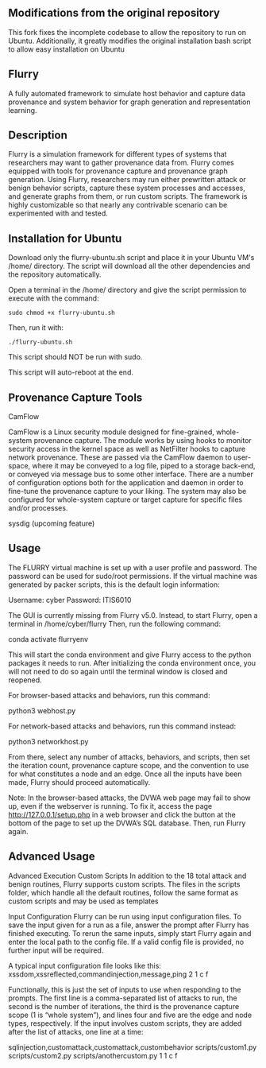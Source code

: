 ## Modifications from the original repository
This fork fixes the incomplete codebase to allow the repository to run on Ubuntu. Additionally, it greatly modifies the original installation bash script to allow easy installation on Ubuntu 

## Flurry
A fully automated framework to simulate host behavior and capture data provenance and system behavior for graph generation and representation learning.

## Description
Flurry is a simulation framework for different types of systems that researchers may want to gather provenance data from. Flurry comes equipped with tools for provenance capture and provenance graph generation. Using Flurry, researchers may run either prewritten attack or benign behavior scripts, capture these system processes and accesses, and generate graphs from them, or run custom scripts. The framework is highly customizable so that nearly any contrivable scenario can be experimented with and tested.


## Installation for Ubuntu
Download only the flurry-ubuntu.sh script and place it in your Ubuntu VM's /home/<user> directory. The script will download all the other dependencies and the repository automatically.

Open a terminal in the /home/<user> directory and give the script permission to execute with the command:

`sudo chmod +x flurry-ubuntu.sh`

Then, run it with:

`./flurry-ubuntu.sh`

This script should NOT be run with sudo.

This script will auto-reboot at the end.

## Provenance Capture Tools

CamFlow

CamFlow is a Linux security module designed for fine-grained, whole-system provenance capture. The module works by using hooks to monitor security access in the kernel space as well as NetFilter hooks to capture network provenance. These are passed via the CamFlow daemon to user-space, where it may be conveyed to a log file, piped to a storage back-end, or conveyed via message bus to some other interface. There are a number of configuration options both for the application and daemon in order to fine-tune the provenance capture to your liking. The system may also be configured for whole-system capture or target capture for specific files and/or processes.

sysdig (upcoming feature)


## Usage
The FLURRY virtual machine is set up with a user profile and password. The password can be used for sudo/root permissions. If the virtual machine was generated by packer scripts, this is the default login information:

Username: cyber
Password: ITIS6010

The GUI is currently missing from Flurry v5.0. Instead, to start Flurry, open a terminal in /home/cyber/flurry Then, run the following command:

conda activate flurryenv


This will start the conda environment and give Flurry access to the python packages it needs to run. After initializing the conda environment once, you will not need to do so again until the terminal window is closed and reopened.

For browser-based attacks and behaviors, run this command:

python3 webhost.py


For network-based attacks and behaviors, run this command instead:

python3 networkhost.py


From there, select any number of attacks, behaviors, and scripts, then set the iteration count, provenance capture scope, and the convention to use for what constitutes a node and an edge. Once all the inputs have been made, Flurry should proceed automatically.

Note: In the browser-based attacks, the DVWA web page may fail to show up, even if the webserver is running. To fix it, access the page http://127.0.0.1/setup.php in a web browser and click the button at the bottom of the page to set up the DVWA’s SQL database. Then, run Flurry again.

## Advanced Usage
Advanced Execution
Custom Scripts
In addition to the 18 total attack and benign routines, Flurry supports custom scripts. The files in the scripts folder, which handle all the default routines, follow the same format as custom scripts and may be used as templates

Input Configuration
Flurry can be run using input configuration files. To save the input given for a run as a file, answer the prompt after Flurry has finished executing. To rerun the same inputs, simply start Flurry again and enter the local path to the config file. If a valid config file is provided, no further input will be required.

A typical input configuration file looks like this:
xssdom,xssreflected,commandinjection,message,ping
2
1
c
f


Functionally, this is just the set of inputs to use when responding to the prompts. The first line is a comma-separated list of attacks to run, the second is the number of iterations, the third is the provenance capture scope (1 is “whole system”), and lines four and five are the edge and node types, respectively. If the input involves custom scripts, they are added after the list of attacks, one line at a time:

sqlinjection,customattack,customattack,custombehavior
scripts/custom1.py
scripts/custom2.py
scripts/anothercustom.py
1
1
c
f


